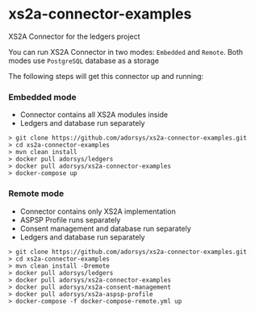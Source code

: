 # xs2a-connector-examples

XS2A Connector for the ledgers project

You can run XS2A Connector in two modes: `Embedded` and `Remote`. Both modes use `PostgreSQL` database as a storage

The following steps will get this connector up and running:

### Embedded mode
- Connector contains all XS2A modules inside
- Ledgers and database run separately
```
> git clone https://github.com/adorsys/xs2a-connector-examples.git
> cd xs2a-connector-examples
> mvn clean install
> docker pull adorsys/ledgers
> docker pull adorsys/xs2a-connector-examples
> docker-compose up
```

### Remote mode
- Connector contains only XS2A implementation
- ASPSP Profile runs separately
- Consent management and database run separately
- Ledgers and database run separately
```
> git clone https://github.com/adorsys/xs2a-connector-examples.git
> cd xs2a-connector-examples
> mvn clean install -Dremote
> docker pull adorsys/ledgers
> docker pull adorsys/xs2a-connector-examples
> docker pull adorsys/xs2a-consent-management
> docker pull adorsys/xs2a-aspsp-profile
> docker-compose -f docker-compose-remote.yml up
```